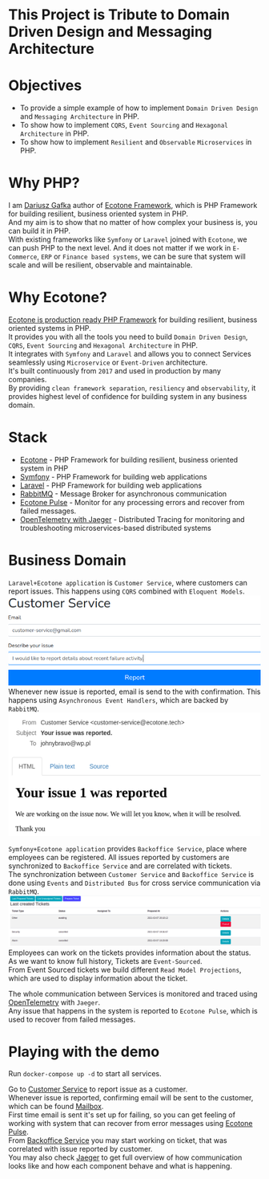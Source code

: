 # This Project is Tribute to Domain Driven Design and Messaging Architecture

# Objectives

- To provide a simple example of how to implement `Domain Driven Design` and `Messaging Architecture` in PHP.  
- To show how to implement `CQRS`, `Event Sourcing` and `Hexagonal Architecture` in PHP.
- To show how to implement `Resilient` and `Observable` `Microservices` in PHP.

# Why PHP?

I am [Dariusz Gafka](https://medium.com/@dariuszgafka) author of [Ecotone Framework](https://docs.ecotone.tech/), which is PHP Framework for building resilient, business oriented system in PHP.    
And my aim is to show that no matter of how complex your business is, you can build it in PHP.    
With existing frameworks like `Symfony` or `Laravel` joined with `Ecotone`, we can push PHP to the next level.
And it does not matter if we work in `E-Commerce`, `ERP` or `Finance based systems`, we can be sure that system will scale and will be resilient, observable and maintainable.

# Why Ecotone?

[Ecotone is production ready PHP Framework](https://medium.com/dev-genius/building-reactive-message-driven-systems-in-php-ba185697becf) for building resilient, business oriented systems in PHP.    
It provides you with all the tools you need to build `Domain Driven Design`, `CQRS`, `Event Sourcing` and `Hexagonal Architecture` in PHP.    
It integrates with `Symfony` and `Laravel` and allows you to connect Services seamlessly using `Microservice` or `Event-Driven` architecture.  
It's built continuously from `2017` and used in production by many companies.  
By providing `clean framework separation`, `resiliency` and `observability`, it provides highest level of confidence for building system in any business domain.

# Stack

- [Ecotone](https://docs.ecotone.tech/) - PHP Framework for building resilient, business oriented system in PHP
- [Symfony](https://symfony.com/) - PHP Framework for building web applications
- [Laravel](https://laravel.com/) - PHP Framework for building web applications
- [RabbitMQ](https://www.rabbitmq.com/) - Message Broker for asynchronous communication
- [Ecotone Pulse](https://docs.ecotone.tech/modules/ecotone-pulse) - Monitor for any processing errors and recover from failed messages.
- [OpenTelemetry with Jaeger](https://www.jaegertracing.io/) - Distributed Tracing for monitoring and troubleshooting microservices-based distributed systems

# Business Domain

`Laravel+Ecotone application` is `Customer Service`, where customers can report issues. This happens using `CQRS` combined with `Eloquent Models`.  
![Laravel CQRS](documentation/customer-service.png "Laravel CQRS")  
Whenever new issue is reported, email is send to the with confirmation. This happens using `Asynchronous Event Handlers`, which are backed by `RabbitMQ`.     
![Laravel asynchronous event handling](documentation/issue-reported.png "Laravel asynchronous events")

`Symfony+Ecotone application` provides `Backoffice Service`, place where employees can be registered.
All issues reported by customers are synchronized to `Backoffice Service` and are correlated with tickets.  
The synchronization between `Customer Service` and `Backoffice Service` is done using `Events` and `Distributed Bus` for cross service communication via `RabbitMQ`.  
![Symfony Microservice](documentation/ddd-cqrs-event-sourcing-php-hexagonal-architecture.png "Symfony Microservice")
Employees can work on the tickets provides information about the status. As we want to know full history, Tickets are `Event-Sourced`.    
From Event Sourced tickets we build different `Read Model Projections`, which are used to display information about the ticket.  

The whole communication between Services is monitored and traced using [OpenTelemetry](https://opentelemetry.io/) with `Jaeger`.  
Any issue that happens in the system is reported to `Ecotone Pulse`, which is used to recover from failed messages.  

# Playing with the demo 

Run `docker-compose up -d` to start all services.  

Go to [Customer Service](http://localhost:3000/) to report issue as a customer.   
Whenever issue is reported, confirming email will be sent to the customer, which can be found [Mailbox](http://localhost:3004/).   
First time email is sent it's set up for failing, so you can get feeling of working with system that can recover from error messages using [Ecotone Pulse](http://localhost:3006/service/customer_service).  
From [Backoffice Service](http://localhost:3001/prepared-tickets) you may start working on ticket, that was correlated with issue reported by customer.  
You may also check [Jaeger](http://localhost:3007/) to get full overview of how communication looks like and how each component behave and what is happening.